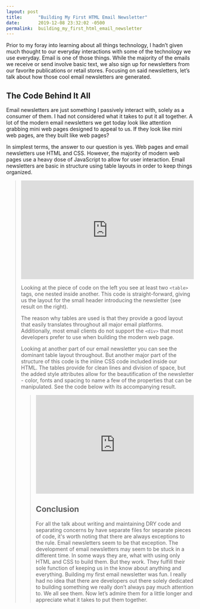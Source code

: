 ```yaml
---
layout: post
title:      "Building My First HTML Email Newsletter"
date:       2019-12-08 23:32:02 -0500
permalink:  building_my_first_html_email_newsletter
---
```



Prior to my foray into learning about all things technology, I hadn’t given much thought to our everyday interactions with some of the technology we use everyday.  Email is one of those things.  While the majority of the emails we receive or send involve basic text, we also sign up for newsletters from our favorite publications or retail stores.  Focusing on said newsletters, let’s talk about how those cool email newsletters are generated.  

## The Code Behind It All

Email newsletters are just something I passively interact with, solely as a consumer of them.  I had not considered what it takes to put it all together.  A lot of the modern email newsletters we get today look like attention grabbing mini web pages designed to appeal to us.  If they look like mini web pages, are they built like web pages? 

In simplest terms, the answer to our question is yes.  Web pages and email newsletters use HTML and CSS.  However, the majority of modern web pages use a heavy dose of JavaScript to allow for user interaction.  Email newsletters are basic in structure using table layouts in order to keep things organized.

> <iframe height="265" style="width: 100%;" scrolling="no" title="Email Newsletter (Header)" src="https://codepen.io/yomi413/embed/MWYKyJO?height=265&theme-id=default&default-tab=html,result" frameborder="no" allowtransparency="true" allowfullscreen="true">
  See the Pen <a href='https://codepen.io/yomi413/pen/MWYKyJO'>Email Newsletter (Header)</a> by Yomaira Escano
  (<a href='https://codepen.io/yomi413'>@yomi413</a>) on <a href='https://codepen.io'>CodePen</a>.
</iframe>


Looking at the piece of code on the left you see at least two `<table>` tags, one nested inside another.  This code is straight-forward, giving us the layout for the small header introducing the newsletter (see result on the right). 

The reason why tables are used is that they provide a good layout that easily translates throughout all major email platforms.  Additionally, most email clients do not support the `<div>` that most developers prefer to use when building the modern web page.  

Looking at another part of our email newsletter you can see the dominant table layout throughout.  But another major part of the structure of this code is the inline CSS code included inside our HTML.  The tables provide for clean lines and division of space, but the added style attributes allow for the beautification of the newsletter - color, fonts and spacing to name a few of the properties that can be manipulated.  See the code below with its accompanying result.

> <iframe height="265" style="width: 100%;" scrolling="no" title="Email Newsletter (Header &amp; Bronx)" src="https://codepen.io/yomi413/embed/qBEbZPg?height=265&theme-id=default&default-tab=html,result" frameborder="no" allowtransparency="true" allowfullscreen="true">
  See the Pen <a href='https://codepen.io/yomi413/pen/qBEbZPg'>Email Newsletter (Header &amp; Bronx)</a> by Yomaira Escano
  (<a href='https://codepen.io/yomi413'>@yomi413</a>) on <a href='https://codepen.io'>CodePen</a>.
</iframe>

## Conclusion

For all the talk about writing and maintaining DRY code and separating concerns by have separate files for separate pieces of code, it's worth noting that there are always exceptions to the rule.  Email newsletters seem to be that exception.  The development of email newsletters may seem to be stuck in a different time.  In some ways they are, what with using only HTML and CSS to build them.  But they work.  They fulfill their sole function of keeping us in the know about anything and everything.  Building my first email newsletter was fun.  I really had no idea that there are developers out there solely dedicated to building something we really don’t always pay much attention to.  We all see them.  Now let’s admire them for a little longer and appreciate what it takes to put them together. 

